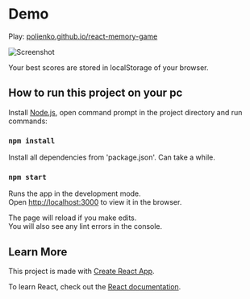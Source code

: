 # Demo

Play: [polienko.github.io/react-memory-game](http://polienko.github.io/react-memory-game/)

![Screenshot](https://github.com/polienko/react-memory-game/blob/master/screenshot.png)

Your best scores are stored in localStorage of your browser.

## How to run this project on your pc

Install [Node.js](https://nodejs.org/), open command prompt in the project directory and run commands:

### `npm install`

Install all dependencies from 'package.json'. Can take a while.

### `npm start`

Runs the app in the development mode.\
Open [http://localhost:3000](http://localhost:3000) to view it in the browser.

The page will reload if you make edits.\
You will also see any lint errors in the console.

## Learn More

This project is made with [Create React App](https://facebook.github.io/create-react-app/docs/getting-started).

To learn React, check out the [React documentation](https://reactjs.org/).
